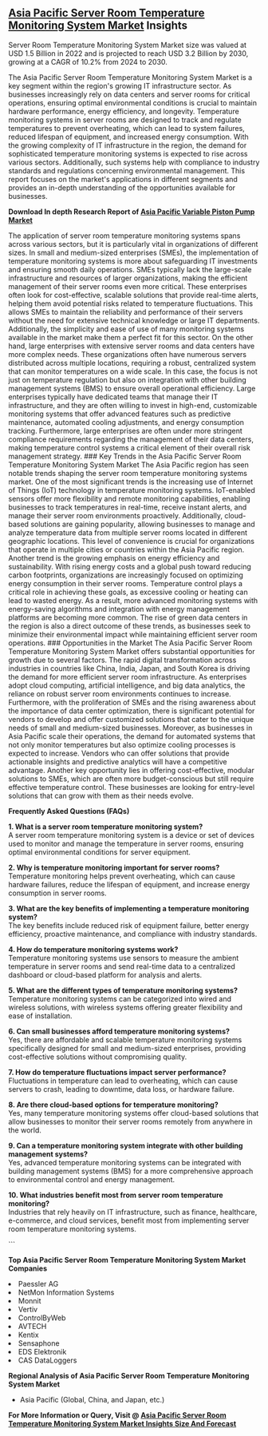 <h2><a href="https://www.verifiedmarketreports.com/download-sample/?rid=305924&amp;utm_source=Github-Feb&amp;utm_medium=219" target="_blank">Asia Pacific Server Room Temperature Monitoring System Market</a> Insights</h2><p>Server Room Temperature Monitoring System Market size was valued at USD 1.5 Billion in 2022 and is projected to reach USD 3.2 Billion by 2030, growing at a CAGR of 10.2% from 2024 to 2030.</p><p><p>The Asia Pacific Server Room Temperature Monitoring System Market is a key segment within the region's growing IT infrastructure sector. As businesses increasingly rely on data centers and server rooms for critical operations, ensuring optimal environmental conditions is crucial to maintain hardware performance, energy efficiency, and longevity. Temperature monitoring systems in server rooms are designed to track and regulate temperatures to prevent overheating, which can lead to system failures, reduced lifespan of equipment, and increased energy consumption. With the growing complexity of IT infrastructure in the region, the demand for sophisticated temperature monitoring systems is expected to rise across various sectors. Additionally, such systems help with compliance to industry standards and regulations concerning environmental management. This report focuses on the market's applications in different segments and provides an in-depth understanding of the opportunities available for businesses. <p><strong>Download In depth Research Report of <a href="https://www.verifiedmarketreports.com/download-sample/?rid=236118&amp;utm_source=Pulse-Dec&amp;utm_medium=219" target="_blank">Asia Pacific Variable Piston Pump Market</a></strong></p> The application of server room temperature monitoring systems spans across various sectors, but it is particularly vital in organizations of different sizes. In small and medium-sized enterprises (SMEs), the implementation of temperature monitoring systems is more about safeguarding IT investments and ensuring smooth daily operations. SMEs typically lack the large-scale infrastructure and resources of larger organizations, making the efficient management of their server rooms even more critical. These enterprises often look for cost-effective, scalable solutions that provide real-time alerts, helping them avoid potential risks related to temperature fluctuations. This allows SMEs to maintain the reliability and performance of their servers without the need for extensive technical knowledge or large IT departments. Additionally, the simplicity and ease of use of many monitoring systems available in the market make them a perfect fit for this sector. On the other hand, large enterprises with extensive server rooms and data centers have more complex needs. These organizations often have numerous servers distributed across multiple locations, requiring a robust, centralized system that can monitor temperatures on a wide scale. In this case, the focus is not just on temperature regulation but also on integration with other building management systems (BMS) to ensure overall operational efficiency. Large enterprises typically have dedicated teams that manage their IT infrastructure, and they are often willing to invest in high-end, customizable monitoring systems that offer advanced features such as predictive maintenance, automated cooling adjustments, and energy consumption tracking. Furthermore, large enterprises are often under more stringent compliance requirements regarding the management of their data centers, making temperature control systems a critical element of their overall risk management strategy. ### Key Trends in the Asia Pacific Server Room Temperature Monitoring System Market The Asia Pacific region has seen notable trends shaping the server room temperature monitoring systems market. One of the most significant trends is the increasing use of Internet of Things (IoT) technology in temperature monitoring systems. IoT-enabled sensors offer more flexibility and remote monitoring capabilities, enabling businesses to track temperatures in real-time, receive instant alerts, and manage their server room environments proactively. Additionally, cloud-based solutions are gaining popularity, allowing businesses to manage and analyze temperature data from multiple server rooms located in different geographic locations. This level of convenience is crucial for organizations that operate in multiple cities or countries within the Asia Pacific region. Another trend is the growing emphasis on energy efficiency and sustainability. With rising energy costs and a global push toward reducing carbon footprints, organizations are increasingly focused on optimizing energy consumption in their server rooms. Temperature control plays a critical role in achieving these goals, as excessive cooling or heating can lead to wasted energy. As a result, more advanced monitoring systems with energy-saving algorithms and integration with energy management platforms are becoming more common. The rise of green data centers in the region is also a direct outcome of these trends, as businesses seek to minimize their environmental impact while maintaining efficient server room operations. ### Opportunities in the Market The Asia Pacific Server Room Temperature Monitoring System Market offers substantial opportunities for growth due to several factors. The rapid digital transformation across industries in countries like China, India, Japan, and South Korea is driving the demand for more efficient server room infrastructure. As enterprises adopt cloud computing, artificial intelligence, and big data analytics, the reliance on robust server room environments continues to increase. Furthermore, with the proliferation of SMEs and the rising awareness about the importance of data center optimization, there is significant potential for vendors to develop and offer customized solutions that cater to the unique needs of small and medium-sized businesses. Moreover, as businesses in Asia Pacific scale their operations, the demand for automated systems that not only monitor temperatures but also optimize cooling processes is expected to increase. Vendors who can offer solutions that provide actionable insights and predictive analytics will have a competitive advantage. Another key opportunity lies in offering cost-effective, modular solutions to SMEs, which are often more budget-conscious but still require effective temperature control. These businesses are looking for entry-level solutions that can grow with them as their needs evolve. <p><strong>Frequently Asked Questions (FAQs)</strong></p> <p><strong>1. What is a server room temperature monitoring system?</strong><br> A server room temperature monitoring system is a device or set of devices used to monitor and manage the temperature in server rooms, ensuring optimal environmental conditions for server equipment.</p> <p><strong>2. Why is temperature monitoring important for server rooms?</strong><br> Temperature monitoring helps prevent overheating, which can cause hardware failures, reduce the lifespan of equipment, and increase energy consumption in server rooms.</p> <p><strong>3. What are the key benefits of implementing a temperature monitoring system?</strong><br> The key benefits include reduced risk of equipment failure, better energy efficiency, proactive maintenance, and compliance with industry standards.</p> <p><strong>4. How do temperature monitoring systems work?</strong><br> Temperature monitoring systems use sensors to measure the ambient temperature in server rooms and send real-time data to a centralized dashboard or cloud-based platform for analysis and alerts.</p> <p><strong>5. What are the different types of temperature monitoring systems?</strong><br> Temperature monitoring systems can be categorized into wired and wireless solutions, with wireless systems offering greater flexibility and ease of installation.</p> <p><strong>6. Can small businesses afford temperature monitoring systems?</strong><br> Yes, there are affordable and scalable temperature monitoring systems specifically designed for small and medium-sized enterprises, providing cost-effective solutions without compromising quality.</p> <p><strong>7. How do temperature fluctuations impact server performance?</strong><br> Fluctuations in temperature can lead to overheating, which can cause servers to crash, leading to downtime, data loss, or hardware failure.</p> <p><strong>8. Are there cloud-based options for temperature monitoring?</strong><br> Yes, many temperature monitoring systems offer cloud-based solutions that allow businesses to monitor their server rooms remotely from anywhere in the world.</p> <p><strong>9. Can a temperature monitoring system integrate with other building management systems?</strong><br> Yes, advanced temperature monitoring systems can be integrated with building management systems (BMS) for a more comprehensive approach to environmental control and energy management.</p> <p><strong>10. What industries benefit most from server room temperature monitoring?</strong><br> Industries that rely heavily on IT infrastructure, such as finance, healthcare, e-commerce, and cloud services, benefit most from implementing server room temperature monitoring systems.</p> ```</p><p><strong>Top Asia Pacific Server Room Temperature Monitoring System Market Companies</strong></p><div data-test-id=""><p><li>Paessler AG</li><li> NetMon Information Systems</li><li> Monnit</li><li> Vertiv</li><li> ControlByWeb</li><li> AVTECH</li><li> Kentix</li><li> Sensaphone</li><li> EDS Elektronik</li><li> CAS DataLoggers</li></p><div><strong>Regional Analysis of&nbsp;Asia Pacific Server Room Temperature Monitoring System Market</strong></div><ul><li dir="ltr"><p dir="ltr">Asia Pacific (Global, China, and Japan, etc.)</p></li></ul><p><strong>For More Information or Query, Visit @&nbsp;</strong><strong><a href="https://www.verifiedmarketreports.com/product/server-room-temperature-monitoring-system-market/?utm_source=Github-Feb&amp;utm_medium=219" target="_blank">Asia Pacific Server Room Temperature Monitoring System Market Insights Size And Forecast</a></strong></p></div><h2>&nbsp;</h2><div data-test-id="">&nbsp;</div>
